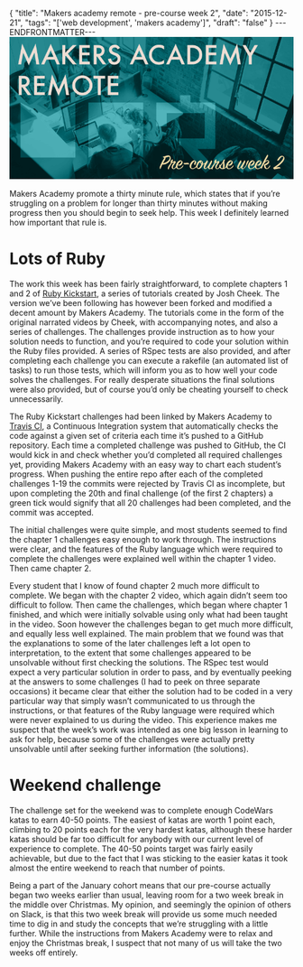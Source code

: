 {
  "title": "Makers academy remote - pre-course week 2",
  "date": "2015-12-21",
  "tags": "['web development', 'makers academy']",
  "draft": "false"
}
---ENDFRONTMATTER---
![Makers Academy remote pre-course week 2](media/makers-academy-remote-pre-course-week-2-header.png "Makers Academy remote pre-course week 2")

Makers Academy promote a thirty minute rule, which states that if you’re struggling on a problem for longer than thirty minutes without making progress then you should begin to seek help. This week I definitely learned how important that rule is.

# Lots of Ruby

The work this week has been fairly straightforward, to complete chapters 1 and 2 of <a href="https://github.com/JoshCheek/ruby-kickstart" id="link">Ruby Kickstart</a>, a series of tutorials created by Josh Cheek. The version we’ve been following has however been forked and modified a decent amount by Makers Academy. The tutorials come in the form of the original narrated videos by Cheek, with accompanying notes, and also a series of challenges. The challenges provide instruction as to how your solution needs to function, and you’re required to code your solution within the Ruby files provided. A series of RSpec tests are also provided, and after completing each challenge you can execute a rakefile (an automated list of tasks) to run those tests, which will inform you as to how well your code solves the challenges. For really desperate situations the final solutions were also provided, but of course you’d only be cheating yourself to check unnecessarily.

The Ruby Kickstart challenges had been linked by Makers Academy to <a href="https://travis-ci.org" id="link">Travis CI</a>, a Continuous Integration system that automatically checks the code against a given set of criteria each time it’s pushed to a GitHub repository. Each time a completed challenge was pushed to GitHub, the CI would kick in and check whether you’d completed all required challenges yet, providing Makers Academy with an easy way to chart each student’s progress. When pushing the entire repo after each of the completed challenges 1-19 the commits were rejected by Travis CI as incomplete, but upon completing the 20th and final challenge (of the first 2 chapters) a green tick would signify that all 20 challenges had been completed, and the commit was accepted.

The initial challenges were quite simple, and most students seemed to find the chapter 1 challenges easy enough to work through. The instructions were clear, and the features of the Ruby language which were required to complete the challenges were explained well within the chapter 1 video. Then came chapter 2.

Every student that I know of found chapter 2 much more difficult to complete. We began with the chapter 2 video, which again didn’t seem too difficult to follow. Then came the challenges, which began where chapter 1 finished, and which were initially solvable using only what had been taught in the video. Soon however the challenges began to get much more difficult, and equally less well explained. The main problem that we found was that the explanations to some of the later challenges left a lot open to interpretation, to the extent that some challenges appeared to be unsolvable without first checking the solutions. The RSpec test would expect a very particular solution in order to pass, and by eventually peeking at the answers to some challenges (I had to peek on three separate occasions) it became clear that either the solution had to be coded in a very particular way that simply wasn’t communicated to us through the instructions, or that features of the Ruby language were required which were never explained to us during the video. This experience makes me suspect that the week’s work was intended as one big lesson in learning to ask for help, because some of the challenges were actually pretty unsolvable until after seeking further information (the solutions).

# Weekend challenge

The challenge set for the weekend was to complete enough CodeWars katas to earn 40-50 points. The easiest of katas are worth 1 point each, climbing to 20 points each for the very hardest katas, although these harder katas should be far too difficult for anybody with our current level of experience to complete. The 40-50 points target was fairly easily achievable, but due to the fact that I was sticking to the easier katas it took almost the entire weekend to reach that number of points.

Being a part of the January cohort means that our pre-course actually began two weeks earlier than usual, leaving room for a two week break in the middle over Christmas. My opinion, and seemingly the opinion of others on Slack, is that this two week break will provide us some much needed time to dig in and study the concepts that we’re struggling with a little further. While the instructions from Makers Academy were to relax and enjoy the Christmas break, I suspect that not many of us will take the two weeks off entirely.